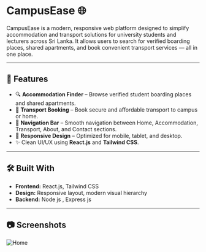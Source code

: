 # CampusEase 🌐

CampusEase is a modern, responsive web platform designed to simplify accommodation and transport solutions for university students and lecturers across Sri Lanka. It allows users to search for verified boarding places, shared apartments, and book convenient transport services — all in one place.


---

## 🚀 Features

- 🔍 **Accommodation Finder** – Browse verified student boarding places and shared apartments.
- 🚗 **Transport Booking** – Book secure and affordable transport to campus or home.
- 🧭 **Navigation Bar** – Smooth navigation between Home, Accommodation, Transport, About, and Contact sections.
- 📱 **Responsive Design** – Optimized for mobile, tablet, and desktop.
- ✨ Clean UI/UX using **React.js** and **Tailwind CSS**.

---

## 🛠️ Built With

- **Frontend:** React.js, Tailwind CSS
- **Design:** Responsive layout, modern visual hierarchy
- **Backend:** Node js , Express js

---

## 📷 Screenshots

![Home](https://github.com/user-attachments/assets/0628e894-e0a3-4e73-927e-1401547b39f6)


